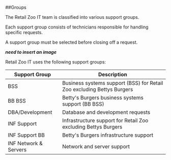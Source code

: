 ##Groups

The Retail Zoo IT team is classified into various support groups. 

Each support group consists of technicians responsible for handling specific requests. 

A support group must be selected before closing off a request. 

***need to insert an image***

Retail Zoo IT uses the following support groups:

| Support Group         | Description                                                            |
|-----------------------|------------------------------------------------------------------------|
| BSS                   | Business systems support (BSS) for Retail Zoo excluding Bettys Burgers |
| BB BSS                | Betty's Burgers business systems support (BB BSS)                      |
| DBA/Development       | Database and development requests                                      |
| INF Support           | Infrastructure support for Retail Zoo excluding Bettys Burgers         |
| INF Support BB        | Betty's Burgers infrastructure support                                 |
| INF Network & Servers | Network and server support                                             |